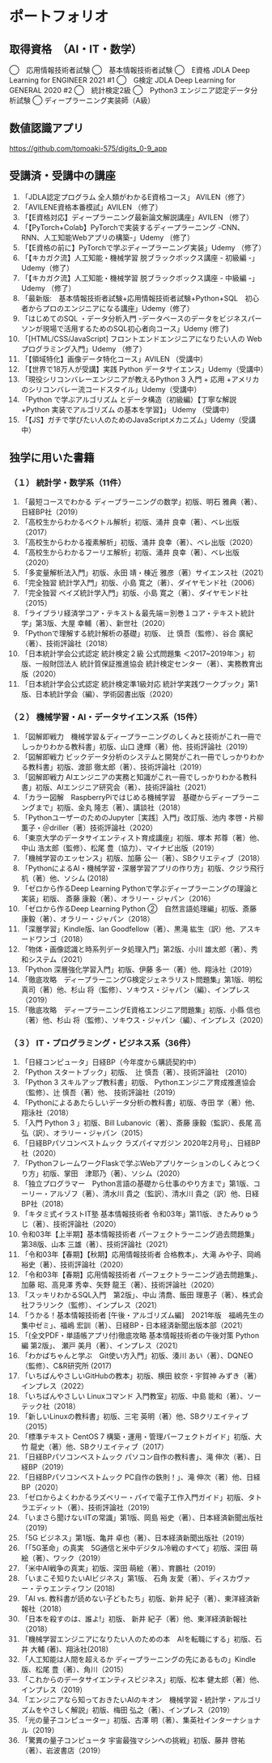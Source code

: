 # ポートフォリオ

## 取得資格　（AI・IT・数学）
◯　応用情報技術者試験
◯　基本情報技術者試験
◯　E資格 JDLA Deep Learning for ENGINEER 2021 #1
◯　G検定 JDLA Deep Learning for GENERAL 2020 #2
◯　統計検定2級
◯　Python3 エンジニア認定データ分析試験
◯ ディープラーニング実装師（A級）

## 数値認識アプリ
https://github.com/tomoaki-575/digits_0-9_app

## 受講済・受講中の講座
1.	「JDLA認定プログラム 全人類がわかるE資格コース」 AVILEN（修了）
2.	「AVILENE資格本番模試」AVILEN （修了）
3.	「【E資格対応】ディープラーニング最新論文解説講座」AVILEN （修了）
4.	「【PyTorch+Colab】PyTorchで実装するディープラーニング -CNN、RNN、人工知能Webアプリの構築-」Udemy （修了）
5.	「【E資格の前に】PyTorchで学ぶディープラーニング実装」Udemy （修了）
6.	「【キカガク流】人工知能・機械学習 脱ブラックボックス講座 - 初級編 -」Udemy（修了）
7.	「【キカガク流】人工知能・機械学習 脱ブラックボックス講座 - 中級編 -」Udemy （修了）
8.	「最新版:　基本情報技術者試験+応用情報技術者試験+Python+SQL　初心者からプロのエンジニアになる講座」Udemy（修了）
9.	「はじめてのSQL ・データ分析入門 -データベースのデータをビジネスパーソンが現場で活用するためのSQL初心者向コース」Udemy (修了)
10.	「[HTML/CSS/JavaScript] フロントエンドエンジニアになりたい人の Webプログラミング入門」Udemy （修了）
11.	「【領域特化】画像データ特化コース」AVILEN （受講中）
12.	「【世界で18万人が受講】実践 Python データサイエンス」Udemy（受講中）
13.	「現役シリコンバレーエンジニアが教えるPython 3 入門 + 応用 +アメリカのシリコンバレー流コードスタイル」Udemy（受講中）
14.	「Python で学ぶアルゴリズム とデータ構造（初級編）【丁寧な解説+Python 実装でアルゴリズム の基本を学習】」 Udemy （受講中）
15.	「【JS】ガチで学びたい人のためのJavaScriptメカニズム」Udemy（受講中）


## 独学に用いた書籍
### （１）	統計学・数学系（11件）
1.	「最短コースでわかる ディープラーニングの数学」初版、明石 雅典（著）、日経BP社（2019）
2.	「高校生からわかるベクトル解析」初版、涌井 良幸（著）、ベレ出版（2017）
3.	「高校生からわかる複素解析」初版、涌井 良幸（著）、ベレ出版（2020）
4.	「高校生からわかるフーリエ解析」初版、涌井 良幸（著）、ベレ出版（2020）
5.	「多変量解析法入門」初版、永田 靖・棟近 雅彦（著）サイエンス社（2021）
6.	「完全独習 統計学入門」初版、小島 寛之（著）、ダイヤモンド社（2006）
7.	「完全独習 ベイズ統計学入門」初版、小島 寛之（著）、ダイヤモンド社（2015）
8.	「ライブラリ経済学コア・テキスト＆最先端＝別巻１コア・テキスト統計学」第3版、大屋 幸輔（著）、新世社（2020）
9.	「Pythonで理解する統計解析の基礎」初版、 辻 慎吾（監修）、谷合 廣紀（著）、技術評論社（2018）
10.	「日本統計学会公式認定 統計検定２級 公式問題集 ＜2017~2019年＞」初版、一般財団法人 統計質保証推進協会 統計検定センター（著）、実務教育出版（2020）
11.	「日本統計学会公式認定 統計検定準1級対応 統計学実践ワークブック」第1版、日本統計学会（編）、学術図書出版（2020）


### （２）	機械学習・AI・データサイエンス系（15件）
1.	「図解即戦力　機械学習＆ディープラーニングのしくみと技術がこれ一冊でしっかりわかる教科書」初版、山口 達輝（著）他、技術評論社（2019）
2.	「図解即戦力 ビックデータ分析のシステムと開発がこれ一冊でしっかりわかる教科書」初版、渡部 徹太郎（著）、技術評論社（2019）
3.	「図解即戦力 AIエンジニアの実務と知識がこれ一冊でしっかりわかる教科書」初版、AIエンジニア研究会（著）、技術評論社（2021）
4.	「カラー図解　RaspberryPiではじめる機械学習　基礎からディープラーニングまで」初版、金丸 隆志（著）、講談社（2018）
5.	「PythonユーザーのためのJupyter［実践］入門」改訂版、池内 孝啓・片柳 薫子・＠driller（著）技術評論社（2020）
6.	「東京大学のデータサイエンティスト育成講座」初版、塚本 邦尊（著）他、中山 浩太郎（監修）、松尾 豊（協力）、マイナビ出版（2019）
7.	「機械学習のエッセンス」初版、加藤 公一（著）、SBクリエティブ（2018）
8.	「PythonによるAI・機械学習・深層学習アプリの作り方」初版、クジラ飛行机（著）他、ソシム (2018)
9.	「ゼロから作るDeep Learning Pythonで学ぶディープラーニングの理論と実装」初版、 斎藤 康毅（著）、オラリー・ジャパン（2016）
10.	「ゼロから作るDeep Learning Python ②　自然言語処理編」初版、斎藤 康毅（著）、オラリー・ジャパン（2018）
11.	「深層学習」Kindle版、Ian Goodfellow（著）、黒滝 紘生（訳）他、アスキードワンゴ（2018）
12.	「物体・画像認識と時系列データ処理入門」第2版、小川 雄太郎（著）、秀和システム（2021）
13.	「Python 深層強化学習入門」初版、伊藤 多一（著）他、翔泳社（2019）
14.	「徹底攻略　ディープラーニングG検定ジェネラリスト問題集」第1版、明松 真司（著）他、杉山 将（監修）、ソキウス・ジャパン（編）、インプレス（2019）
15.	「徹底攻略　ディープラーニングE資格エンジニア問題集」初版、小縣 信也（著）他、杉山 将（監修）、ソキウス・ジャパン（編）、インプレス（2020）


### （３）	IT・プログラミング・ビジネス系（36件）
1.	「日経コンピュータ」日経BP（今年度から購読契約中）
2.	「Python スタートブック」初版、　辻 慎吾（著）、技術評論社 （2010）
3.	「Python 3 スキルアップ教科書」初版、 Pythonエンジニア育成推進協会（監修）、辻 慎吾（著）他、 技術評論社（2019）
4.	「Pythonによるあたらしいデータ分析の教科書」初版、寺田 学（著）他、翔泳社（2018）
5.	「入門 Python 3 」初版、Bill Lubanovic（著）、斎藤 康毅（監訳）、長尾 高弘（訳）、オラリー・ジャパン（2015）
6.	「日経BPパソコンベストムック ラズパイマガジン 2020年2月号」、日経BP社（2020）
7.	「PythonフレームワークFlaskで学ぶWebアプリケーションのしくみとつくり方」初版、掌田　津耶乃（著）、ソシム（2020）
8.	「独立プログラマー　Python言語の基礎から仕事のやり方まで」第1版、コーリー・アルゾフ（著）、清水川 貴之（監訳）、清水川 貴之（訳）他、日経BP社（2018）
9.	「キタミ式イラストIT塾 基本情報技術者 令和03年」第11版、きたみりゅうじ（著）、技術評論社（2020）
10.	令和03年【上半期】基本情報技術者 パーフェクトラーニング過去問題集」第38版、山本 三雄（著）、技術評論社（2021）
11.	「令和03年【春期】【秋期】応用情報技術者 合格教本」、大滝 みや子、岡嶋 裕史（著）、技術評論社（2020）
12.	「令和03年【春期】応用情報技術者 パーフェクトラーニング過去問題集」、加藤 昭、高見澤 秀幸、矢野 龍王（著）、技術評論社（2020）
13.	「スッキリわかるSQL入門　第2版」、中山 清喬、飯田 理恵子（著）、株式会社フラリンク（監修）、インプレス（2021）
14.	「うかる！基本情報技術者 [午後・アルゴリズム編]　2021年版　福嶋先生の集中ゼミ」、福嶋 宏訓（著）、日経BP・日本経済新聞出版本部（2021）
15.	「(全文PDF・単語帳アプリ付)徹底攻略 基本情報技術者の午後対策 Python編 第2版」、 瀬戸 美月（著）、インプレス（2021）   
16.	「わかばちゃんと学ぶ　Git使い方入門」初版、湊川 あい（著）、DQNEO（監修）、C&R研究所 (2017)
17.	「いちばんやさしいGitHubの教本」初版、横田 紋奈・宇賀神 みずき（著）インプレス（2022）
18.	「いちばんやさしい Linuxコマンド 入門教室」初版、中島 能和（著）、ソーテック社（2018）
19.	「新しいLinuxの教科書」初版、三宅 英明（著）他、SBクリエイティブ（2015）
20.	「標準テキスト CentOS 7 構築・運用・管理パーフェクトガイド」初版、大竹 龍史（著）他、SBクリエイティブ（2017）
21.	「日経BPパソコンベストムック パソコン自作の教科書」、滝 伸次（著）、日経BP（2019）
22.	「日経BPパソコンベストムック PC自作の鉄則！」、滝 伸次（著）他、日経BP（2020）
23.	「ゼロからよくわかるラズベリー・パイで電子工作入門ガイド」初版、タトラエディット（著）、技術評論社（2019）
24.	「いまさら聞けないITの常識」第1版、岡島 裕史（著）、日本経済新聞出版社（2019）
25.	「5G ビジネス」第1版、亀井 卓也（著）、日本経済新聞出版社（2019）
26.	「「5G革命」の真実　5G通信と米中デジタル冷戦のすべて」初版、深田 萌絵（著）、ワック（2019）
27.	「米中AI戦争の真実」初版、深田 萌絵（著）、育鵬社（2019）
28.	「いまこそ知りたいAIビジネス」第1版、 石角 友愛（著）、ディスカヴァー・テゥエンティワン (2018)
29.	「AI vs. 教科書が読めない子どもたち」初版、新井 紀子（著）、東洋経済新報社（2018）
30.	「日本を殺すのは、誰よ!」初版、 新井 紀子（著）他、東洋経済新報社（2018）
31.	「機械学習エンジニアになりたい人のための本　AIを転職にする」初版、石井 大輔 (著)、翔泳社(2018)
32.	「人工知能は人間を超えるか ディープラーニングの先にあるもの」Kindle 版、松尾 豊（著）、角川（2015）
33.	「これからのデータサイエンティスビジネス」初版、松本 健太郎（著）他、インプレス（2019）
34.	「エンジニアなら知っておきたいAIのキオン　機械学習・統計学・アルゴリズムをやさしく解説」初版、梅田 弘之（著）、インプレス（2019）
35.	「光の量子コンピューター」初版、古澤 明（著）、集英社インターナショナル（2019）
36.	「驚異の量子コンピュータ 宇宙最強マシンへの挑戦」初版、藤井 啓祐（著）、岩波書店（2019）
